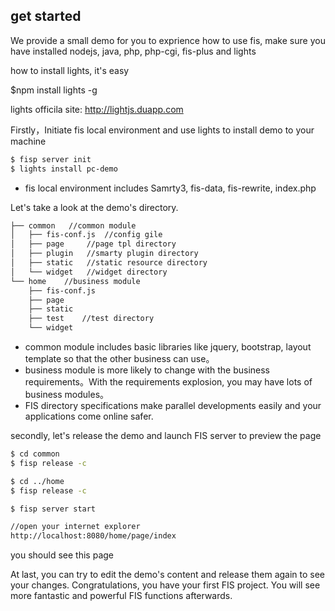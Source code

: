 ## get started

We provide a small demo for you to exprience how to use fis, make sure you have installed nodejs, java, php, php-cgi, fis-plus and lights

how to install lights, it's easy

$npm install lights -g

lights officila site: http://lightjs.duapp.com

Firstly，Initiate fis local environment and use lights to install demo to your machine

```bash
$ fisp server init
$ lights install pc-demo
```

*  fis local environment includes Samrty3, fis-data, fis-rewrite, index.php

Let's take a look at the demo's directory.
```bash
├── common   //common module
│   ├── fis-conf.js  //config gile
│   ├── page     //page tpl directory
│   ├── plugin   //smarty plugin directory
│   ├── static   //static resource directory
│   └── widget   //widget directory
└── home    //business module
    ├── fis-conf.js
    ├── page
    ├── static
    ├── test    //test directory
    └── widget
```

* common module includes basic libraries like jquery, bootstrap, layout template so that the other business can use。
* business module is more likely to change with the business requirements。With the requirements explosion, you may have lots of business modules。
* FIS directory specifications make parallel developments easily and your applications come online safer.

secondly, let's release the demo and launch FIS server to preview the page

```bash
$ cd common
$ fisp release -c

$ cd ../home
$ fisp release -c

$ fisp server start

//open your internet explorer
http://localhost:8080/home/page/index
```

you should see this page
<img src=""></img>



At last, you can try to edit the demo's content and release them again to see your changes.
Congratulations, you have your first FIS project.
You will see more fantastic and powerful FIS functions afterwards.

